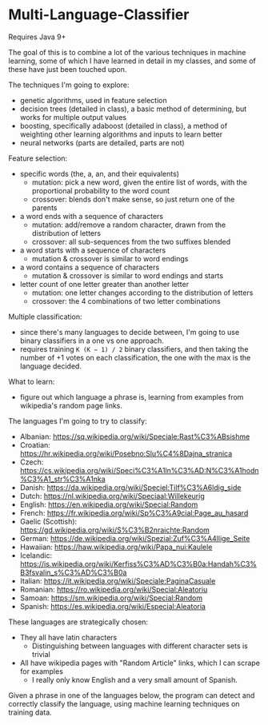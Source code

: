 # Multi-Language-Classifier

Requires Java 9+

The goal of this is to combine a lot of the various techniques in machine learning, 
some of which I have learned in detail in my classes, and some of these have just been touched upon.

The techniques I'm going to explore:
  - genetic algorithms, used in feature selection
  - decision trees (detailed in class), a basic method of determining, but works for multiple output values
  - boosting, specifically adaboost (detailed in class), a method of weighting other learning algorithms and inputs to learn better
  - neural networks (parts are detailed, parts are not)
  
Feature selection:
  - specific words (the, a, an, and their equivalents)
    - mutation: pick a new word, given the entire list of words, with the proportional probability to the word count
    - crossover: blends don't make sense, so just return one of the parents
  - a word ends with a sequence of characters
    - mutation: add/remove a random character, drawn from the distribution of letters
    - crossover: all sub-sequences from the two suffixes blended
  - a word starts with a sequence of characters
    - mutation & crossover is similar to word endings
  - a word contains a sequence of characters
    - mutation & crossover is similar to word endings and starts
  - letter count of one letter greater than another letter
    - mutation: one letter changes according to the distribution of letters
    - crossover: the 4 combinations of two letter combinations
  
Multiple classification:
  - since there's many languages to decide between, I'm going to use binary classifiers in a one vs one approach.
  - requires training `K (K − 1) / 2` binary classifiers, and then taking the number of +1 votes on each classification, the one with the max is the language decided.

What to learn:
  - figure out which language a phrase is, learning from examples from wikipedia's random page links.
  
The languages I'm going to try to classify:
  - Albanian: https://sq.wikipedia.org/wiki/Speciale:Rast%C3%ABsishme
  - Croatian: https://hr.wikipedia.org/wiki/Posebno:Slu%C4%8Dajna_stranica
  - Czech: https://cs.wikipedia.org/wiki/Speci%C3%A1ln%C3%AD:N%C3%A1hodn%C3%A1_str%C3%A1nka
  - Danish: https://da.wikipedia.org/wiki/Speciel:Tilf%C3%A6ldig_side
  - Dutch: https://nl.wikipedia.org/wiki/Speciaal:Willekeurig
  - English: https://en.wikipedia.org/wiki/Special:Random
  - French: https://fr.wikipedia.org/wiki/Sp%C3%A9cial:Page_au_hasard
  - Gaelic (Scottish): https://gd.wikipedia.org/wiki/S%C3%B2nraichte:Random
  - German: https://de.wikipedia.org/wiki/Spezial:Zuf%C3%A4llige_Seite
  - Hawaiian: https://haw.wikipedia.org/wiki/Papa_nui:Kaulele
  - Icelandic: https://is.wikipedia.org/wiki/Kerfiss%C3%AD%C3%B0a:Handah%C3%B3fsvalin_s%C3%AD%C3%B0a
  - Italian: https://it.wikipedia.org/wiki/Speciale:PaginaCasuale
  - Romanian: https://ro.wikipedia.org/wiki/Special:Aleatoriu
  - Samoan: https://sm.wikipedia.org/wiki/Special:Random
  - Spanish: https://es.wikipedia.org/wiki/Especial:Aleatoria
  
These languages are strategically chosen:
  - They all have latin characters
     - Distinguishing between languages with different character sets is trivial
  - All have wikipedia pages with "Random Article" links, which I can scrape for examples
     - I really only know English and a very small amount of Spanish.


Given a phrase in one of the languages below, the program can detect and correctly classify the language, using machine learning techniques on training data.
